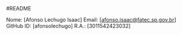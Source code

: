 #README

Nome: [Afonso Lechugo Isaac]
Email: [afonso.isaac@fatec.sp.gov.br]
GitHub ID: [afonsolechugo]
R.A.: [3011542423032]